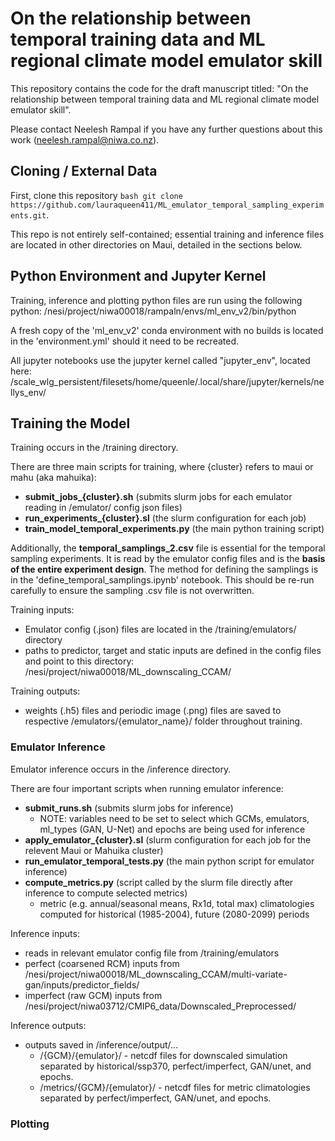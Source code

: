 # On the relationship between temporal training data and ML regional climate model emulator skill
This repository contains the code for the draft manuscript titled: "On the relationship between temporal training data and ML regional climate model emulator skill".

Please contact Neelesh Rampal if you have any further questions about this work (neelesh.rampal@niwa.co.nz). 

## Cloning / External Data
First, clone this repository ```bash git clone https://github.com/lauraqueen411/ML_emulator_temporal_sampling_experiments.git```.

This repo is not entirely self-contained; essential training and inference files are located in other directories on Maui, detailed in the sections below.

## Python Environment and Jupyter Kernel

Training, inference and plotting python files are run using the following python:
/nesi/project/niwa00018/rampaln/envs/ml_env_v2/bin/python

A fresh copy of the 'ml_env_v2' conda environment with no builds is located in the 'environment.yml' should it need to be recreated.

All jupyter notebooks use the jupyter kernel called "jupyter_env", located here:
/scale_wlg_persistent/filesets/home/queenle/.local/share/jupyter/kernels/nellys_env/


## Training the Model

Training occurs in the /training directory.

There are three main scripts for training, where {cluster} refers to maui or mahu (aka mahuika):
* **submit_jobs_{cluster}.sh** (submits slurm jobs for each emulator reading in /emulator/ config json files)
* **run_experiments_{cluster}.sl** (the slurm configuration for each job)
* **train_model_temporal_experiments.py** (the main python training script)

Additionally, the **temporal_samplings_2.csv** file is essential for the temporal sampling experiments. It is read by the emulator config files
and is the **basis of the entire experiment design**. The method for defining the samplings is in the 'define_temporal_samplings.ipynb' notebook.
This should be re-run carefully to ensure the sampling .csv file is not overwritten.

Training inputs:
* Emulator config (.json) files are located in the /training/emulators/ directory
* paths to predictor, target and static inputs are defined in the config files and point to this directory: /nesi/project/niwa00018/ML_downscaling_CCAM/

Training outputs:
* weights (.h5) files and periodic image (.png) files are saved to respective /emulators/{emulator_name}/ folder throughout training.

### Emulator Inference

Emulator inference occurs in the /inference directory.

There are four important scripts when running emulator inference:
* **submit_runs.sh** (submits slurm jobs for inference)
    * NOTE: variables need to be set to select which GCMs, emulators, ml_types (GAN, U-Net) and epochs are being used for inference
* **apply_emulator_{cluster}.sl** (slurm configuration for each job for the relevent Maui or Mahuika cluster)
* **run_emulator_temporal_tests.py** (the main python script for emulator inference)
* **compute_metrics.py** (script called by the slurm file directly after inference to compute selected metrics)
    * metric (e.g. annual/seasonal means, Rx1d, total max) climatologies computed for historical (1985-2004), future (2080-2099) periods

Inference inputs:
* reads in relevant emulator config file from /training/emulators
* perfect (coarsened RCM) inputs from /nesi/project/niwa00018/ML_downscaling_CCAM/multi-variate-gan/inputs/predictor_fields/
* imperfect (raw GCM) inputs from /nesi/project/niwa03712/CMIP6_data/Downscaled_Preprocessed/

Inference outputs:

* outputs saved in /inference/output/...
    * /{GCM}/{emulator}/ - netcdf files for downscaled simulation separated by historical/ssp370, perfect/imperfect, GAN/unet, and epochs.
    * /metrics/{GCM}/{emulator}/ - netcdf files for metric climatologies separated by perfect/imperfect, GAN/unet, and epochs.

### Plotting





